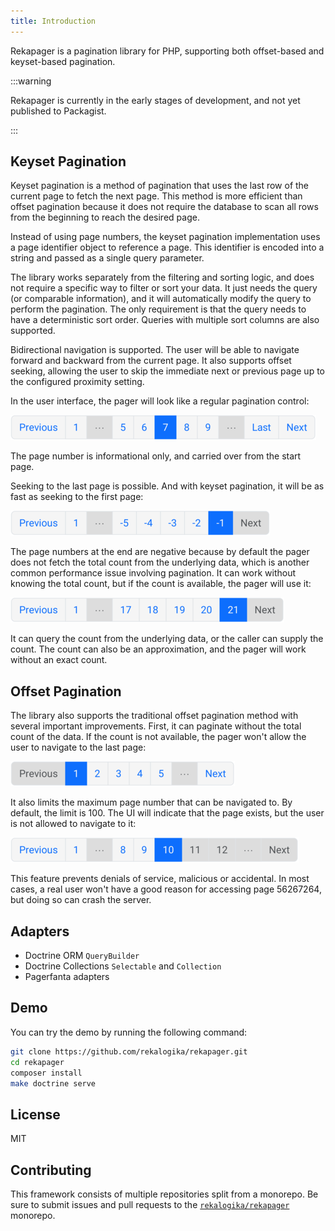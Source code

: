 ```yaml
---
title: Introduction
---
```


Rekapager is a pagination library for PHP, supporting both offset-based and
keyset-based pagination.

:::warning

Rekapager is currently in the early stages of development, and not yet published
to Packagist.

:::

## Keyset Pagination

Keyset pagination is a method of pagination that uses the last row of the
current page to fetch the next page. This method is more efficient than offset
pagination because it does not require the database to scan all rows from the
beginning to reach the desired page.

Instead of using page numbers, the keyset pagination implementation uses a page
identifier object to reference a page. This identifier is encoded into a string
and passed as a single query parameter.

The library works separately from the filtering and sorting logic, and does not
require a specific way to filter or sort your data. It just needs the query (or
comparable information), and it will automatically modify the query to perform
the pagination. The only requirement is that the query needs to have a
deterministic sort order. Queries with multiple sort columns are also supported.

Bidirectional navigation is supported. The user will be able to navigate forward
and backward from the current page. It also supports offset seeking, allowing
the user to skip the immediate next or previous page up to the configured
proximity setting.

In the user interface, the pager will look like a regular pagination control:

![with pages around the current page](/rekapager/middle.png)

The page number is informational only, and carried over from the start page.

Seeking to the last page is possible. And with keyset pagination, it will be as
fast as seeking to the first page:

![last page](/rekapager/last-without-count.png)

The page numbers at the end are negative because by default the pager does not
fetch the total count from the underlying data, which is another common
performance issue involving pagination. It can work without knowing the total
count, but if the count is available, the pager will use it:

![last page with count](/rekapager/last-with-count.png)

It can query the count from the underlying data, or the caller can supply the
count. The count can also be an approximation, and the pager will work without
an exact count.

## Offset Pagination

The library also supports the traditional offset pagination method with several
important improvements. First, it can paginate without the total count of the
data. If the count is not available, the pager won't allow the user to navigate
to the last page:

![no last page](/rekapager/unknown-last.png)

It also limits the maximum page number that can be navigated to. By default, the
limit is 100. The UI will indicate that the page exists, but the user is not
allowed to navigate to it:

![page limit](/rekapager/limit.png)

This feature prevents denials of service, malicious or accidental. In most
cases, a real user won't have a good reason for accessing page 56267264, but
doing so can crash the server.

## Adapters

* Doctrine ORM `QueryBuilder`
* Doctrine Collections `Selectable` and `Collection`
* Pagerfanta adapters

## Demo

You can try the demo by running the following command:

```bash
git clone https://github.com/rekalogika/rekapager.git
cd rekapager
composer install
make doctrine serve
```

## License

MIT

## Contributing

This framework consists of multiple repositories split from a monorepo. Be
sure to submit issues and pull requests to the
[`rekalogika/rekapager`](https://github.com/rekalogika/rekapager) monorepo.